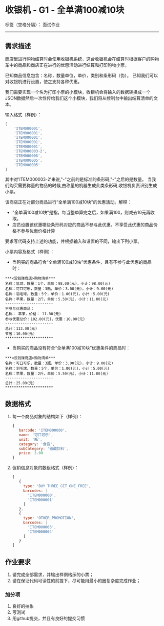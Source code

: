 # 收银机 - G1 - 全单满100减10块

标签（空格分隔）： 面试作业

---

## 需求描述

商店里进行购物结算时会使用收银机系统，这台收银机会在结算时根据客户的购物车中的商品和商店正在进行的优惠活动进行结算和打印购物小票。

已知商品信息包含：名称，数量单位，单价，类别和条形码（伪）。
已知我们可以对收银机进行设置，使之支持各种优惠。


我们需要实现一个名为打印小票的小模块，收银机会将输入的数据转换成一个JSON数据然后一次性传给我们这个小模块，我们将从控制台中输出结算清单的文本。

输入格式（样例）：

```javascript
[
    'ITEM000001',
    'ITEM000001',
    'ITEM000001',
    'ITEM000001',
    'ITEM000001',
    'ITEM000003-2',
    'ITEM000005',
    'ITEM000005',
    'ITEM000005'
]
```

其中对'ITEM000003-2'来说,"-"之前的是标准的条形码,"-"之后的是数量。
当我们购买需要称量的物品的时候,由称量的机器生成此类条形码,收银机负责识别生成小票。


该商店正在对部分商品进行“全单满100减10块”的优惠活动。解释：

- “全单满100减10块”是指，每当整单算完之后，如果满100，则减去10元再收取。
- 店员设置该优惠哪些条形码对应的商品不参与此优惠。不享受此优惠的商品价格不参与优惠价格计算

要求写代码支持上述的功能，并根据输入和设置的不同，输出下列小票。

小票内容及格式（样例）：

- 当购买的商品符合“全单满100减10块”优惠条件，且有不参与此优惠的商品时：

```
***<没钱赚商店>购物清单***
名称：篮球，数量：1个，单价：98.00(元)，小计：98.00(元)
名称：可口可乐，数量：3瓶，单价：3.00(元)，小计：9.00(元)
名称：羽毛球，数量：5个，单价：1.00(元)，小计：5.00(元)
名称：苹果，数量：2斤，单价：5.50(元)，小计：11.00(元)
----------------------
不参与优惠商品：
名称： 苹果，价格： 11.00(元)
参与优惠总价：102.00(元)，优惠：10.00(元)
----------------------
总计：113.00(元)
节省：10.00(元)
**********************
```

- 当购买的商品没有符合“全单满100减10块”优惠条件的商品时：

```
***<没钱赚商店>购物清单***
名称：可口可乐，数量：3瓶，单价：3.00(元)，小计：9.00(元)
名称：羽毛球，数量：5个，单价：1.00(元)，小计：5.00(元)
名称：苹果，数量：2斤，单价：5.50(元)，小计：11.00(元)
----------------------
总计：25.00(元)
**********************
```


## 数据格式


1. 每一个商品对象的结构如下（样例）：

   ```javascript
   {
      barcode: 'ITEM000000',
      name: '可口可乐',
      unit: '瓶',
      category: '食品',
      subCategory: '碳酸饮料',
      price: 3.00
   }
   ```

2. 促销信息对象的数组格式（样例）：

   ```javascript
   [
      {
        type: 'BUY_THREE_GET_ONE_FREE',
        barcodes: [
          'ITEM000000',
          'ITEM000001'
        ]
      },
      {
        type: 'OTHER_PROMOTION',
        barcodes: [
          'ITEM000003',
          'ITEM000004'
        ]
      }
   ]
   ```

## 作业要求

1. 请完成全部需求，并输出样例格示的小票；
2. 请在保证代码可读性的前提下，尽可能用最小的圈复杂度完成作业；


### 加分项

1. 良好的抽象
2. 写测试
3. 用github提交，并且有良好的提交习惯






